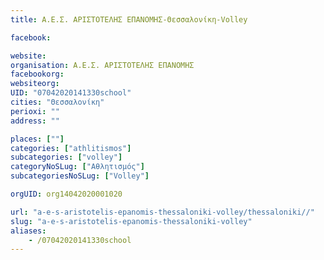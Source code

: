 ```yaml
---
title: Α.Ε.Σ. ΑΡΙΣΤΟΤΕΛΗΣ ΕΠΑΝΟΜΗΣ-Θεσσαλονίκη-Volley

facebook:

website:
organisation: Α.Ε.Σ. ΑΡΙΣΤΟΤΕΛΗΣ ΕΠΑΝΟΜΗΣ
facebookorg:
websiteorg:
UID: "07042020141330school"
cities: "Θεσσαλονίκη"
perioxi: ""
address: ""

places: [""]
categories: ["athlitismos"]
subcategories: ["volley"]
categoryNoSLug: ["Αθλητισμός"]
subcategoriesNoSLug: ["Volley"]

orgUID: org14042020001020

url: "a-e-s-aristotelis-epanomis-thessaloniki-volley/thessaloniki//"
slug: "a-e-s-aristotelis-epanomis-thessaloniki-volley"
aliases:
    - /07042020141330school
---
```





